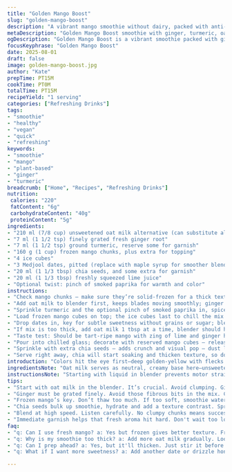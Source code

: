```yaml
---
title: "Golden Mango Boost"
slug: "golden-mango-boost"
description: "A vibrant mango smoothie without dairy, packed with anti-inflammatory spices and fiber. Uses oat beverage and dates for natural sweetness. Blended till creamy, chilled with ice and garnished with fresh mango cubes and chia seeds. Curcumin provides subtle earthiness; fresh ginger adds bite. Ideal for quick energy, hydration, or a light breakfast. Completely plant-based, gluten-free, nut-free, and easy to tweak with pantry staples."
metaDescription: "Golden Mango Boost smoothie with ginger, turmeric, oat milk and dates offers quick energy and hydration. Fresh, vibrant, and entirely plant-based."
ogDescription: "Golden Mango Boost is a vibrant smoothie packed with ginger, turmeric, and oat milk for hydration and energy. Perfect anytime."
focusKeyphrase: "Golden Mango Boost"
date: 2025-08-01
draft: false
image: golden-mango-boost.jpg
author: "Kate"
prepTime: PT15M
cookTime: PT0M
totalTime: PT15M
recipeYield: "1 serving"
categories: ["Refreshing Drinks"]
tags:
- "smoothie"
- "healthy"
- "vegan"
- "quick"
- "refreshing"
keywords:
- "smoothie"
- "mango"
- "plant-based"
- "ginger"
- "turmeric"
breadcrumb: ["Home", "Recipes", "Refreshing Drinks"]
nutrition: 
 calories: "220"
 fatContent: "6g"
 carbohydrateContent: "40g"
 proteinContent: "5g"
ingredients:
- "210 ml (7/8 cup) unsweetened oat milk alternative (can substitute almond or hemp milk)"
- "7 ml (1 1/2 tsp) finely grated fresh ginger root"
- "7 ml (1 1/2 tsp) ground turmeric, reserve some for garnish"
- "160 g (1 cup) frozen mango chunks, plus extra for topping"
- "4 ice cubes"
- "3 Medjool dates, pitted (replace with maple syrup for smoother blend)"
- "20 ml (1 1/3 tbsp) chia seeds, and some extra for garnish"
- "20 ml (1 1/3 tbsp) freshly squeezed lime juice"
- "Optional twist: pinch of smoked paprika for warmth and color"
instructions:
- "Check mango chunks — make sure they’re solid-frozen for a thick texture, thaw them slightly if blender isn’t powerful"
- "Add oat milk to blender first, keeps blades moving smoothly; ginger next for even distribution"
- "Sprinkle turmeric and the optional pinch of smoked paprika in, spices dry so gravity helps mixing"
- "Load frozen mango cubes on top; the ice cubes last to chill the mix but don’t freeze"
- "Drop dates in, key for subtle sweetness without grains or sugar; blend on high until smoothie thickens and edges smooth out, around 1 to 2 minutes"
- "If mix is too thick, add oat milk 1 tbsp at a time, blender should hum steadily, no clunking or chunking"
- "Taste test: Should be tart-ripe mango with zing of lime and ginger heat, adjust lime or spices if too flat"
- "Pour into chilled glass; decorate with reserved mango cubes — release fresh fruity scent immediately"
- "Sprinkle with extra chia seeds — adds crunch and visual pop — dust lightly with turmeric for that golden glow"
- "Serve right away, chia will start soaking and thicken texture, so don’t wait"
introduction: "Colors hit the eye first—deep golden-yellow with flecks of bright orange from turmeric. Mango chunks frozen solid, blending into creamy silken texture, no dairy to weigh down. Ginger bites back with that sharp warmth; lime juice cuts clean through the sweetness. Dates bring balance, natural sugars keeping it real without added processed sugars. Chia seeds – hydration plus crunch, they bulk fiber and thicken over time. No nuts, no gluten, no fuss. Just fresh, plant-powered smooth energy in a glass. Use good oat milk, avoid the sugary kind or it’ll overpower the subtle spice. Quick but mindful. No blender struggles; watch blade movement as indicator. Knowing when smooth = done. This one you’ll reach for when energy dips or mid-afternoon calls for a fresh pick-me-up."
ingredientsNote: "Oat milk serves as neutral, creamy base here—unsweetened is best to control sugar level; almond or hemp milk interchangeable if allergic or preference. Fresh ginger must be finely grated to avoid fibrous bits that weigh down blend. Turmeric powder doesn't dissolve fully; shake or stir before serving. Frozen mango sets the texture, if too thawed smoothie will be watery. Dates are the sweetener—Medjool types preferred for their soft flesh and deep caramel notes, but use maple syrup if blender struggles or you want smoother consistency. Chia seeds are multipurpose: thickener, fiber boost, and textural counterpoint; plenty of room to adjust. Lime juice is essential—it’s that acidity that wakes up the flavors and prevents dull sweetness. Smoked paprika optional but adds complexity; a light dusting enough."
instructionsNote: "Starting with liquid in blender prevents motor strain and helps ingredients circulate evenly instead of clumping. Add spices upfront so they distribute well instead of clumping on frozen fruit. Ice cubes last so they chill without freezing the blades or causing chunks too big to break down. Blend high speed—listen for steady whir, no knocking or sluggish motor; choppy sound means uneven blending. Stop after 1 minute, scrape down sides for uniformity, blend again briefly. Texture should be velvety but thick enough to coat spoon. Too thin? Add liquid a teaspoon at a time, too thick? A dash of lime juice or water can brighten and loosen up. Immediately garnish and serve; chia seeds swell quickly, changing texture if left longer than 5 minutes. For travel or storage, stir occasionally to prevent gelatinous thickening. Failure mode: overripe mango can dull flavor; under ripe is too sour or tough. Dates too dry will cause blender to skip, soak 10 minutes before use if needed."
tips:
- "Start with oat milk in the blender. It’s crucial. Avoid clumping. Ginger later helps evenly distribute. Turmeric on top allows gravity to work. Add extra ice at the end but don’t freeze the whole mix. If mixture too thick, add in 1 tbsp of oat milk. Just a bit for a gentle pour."
- "Ginger must be grated finely. Avoid those fibrous bits in the mix. Chunky texture's not what you want. Fresh lime juice brightens flavors. Adjust to taste. Too flat? Bit more zing with lime juice helps. Watch the sunflower seeds swell; helps thicken."
- "Frozen mango’s key. Don’t thaw too much. If too soft, smoothie waters down. Dates, Medjool types preferred. They have that deeper, caramel sweetness. If too dry, soak them for 10 min. Use maple syrup instead; blender struggles? Switch it out."
- "Chia seeds bulk up smoothie, hydrate and add a texture contrast. Sprinkle extra on top for crunch. Dust with turmeric just a touch for visual pop. Watch blending sound—steady whir indicates readiness. Smooth means done, but thick means add some liquid."
- "Blend at high speed. Listen carefully. No clumpy chunks means success. If it sounds sluggish, it’s not ready. Scrape down sides, blend more until even. Quick adjustments: thinner? Teaspoon of liquid—thick? Dash of lime juice or a bit of water."
- "Immediate garnish helps that fresh aroma hit hard. Don't wait too long. Chia thickens the mix fast. Store in fridge short-term if you need to. Just stir occasionally to keep texture. Avoid using overripe mango; dull flavor. Keep vibrant."
faq:
- "q: Can I use fresh mango? a: Yes but frozen gives better texture. Fresh may water it down too much. If it’s ripe, maybe balance with ice."
- "q: Why is my smoothie too thick? a: Add more oat milk gradually. Look for smooth whir in blender. If not, scrape down sides. Make sure all chunks broken down too."
- "q: Can I prep ahead? a: Yes, but it'll thicken. Just stir it before serving. Store in fridge, up to 24 hours. Shake things up."
- "q: What if I want more sweetness? a: Add another date or drizzle honey. Maple syrup works too but avoid overly sweet options. Balance is crucial."

---
```

